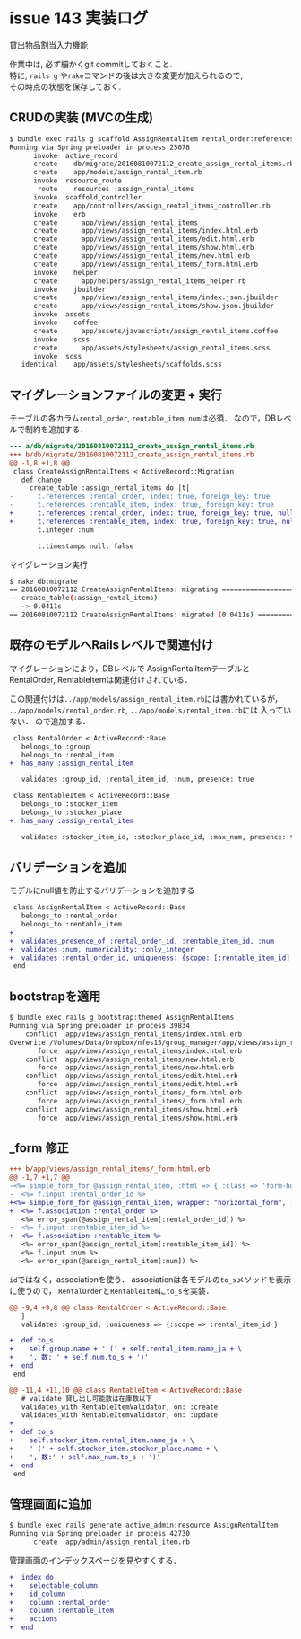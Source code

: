 # issue 143 実装ログ

[貸出物品割当入力機能](https://github.com/NUTFes/group-manager/issues/143)  

作業中は, 必ず細かくgit commitしておくこと.  
特に, ``rails g`` や``rake``コマンドの後は大きな変更が加えられるので,   
その時点の状態を保存しておく.   


## CRUDの実装 (MVCの生成)

```sh
$ bundle exec rails g scaffold AssignRentalItem rental_order:references rentable_item:references num:integer
Running via Spring preloader in process 25078
      invoke  active_record
      create    db/migrate/20160810072112_create_assign_rental_items.rb
      create    app/models/assign_rental_item.rb
      invoke  resource_route
       route    resources :assign_rental_items
      invoke  scaffold_controller
      create    app/controllers/assign_rental_items_controller.rb
      invoke    erb
      create      app/views/assign_rental_items
      create      app/views/assign_rental_items/index.html.erb
      create      app/views/assign_rental_items/edit.html.erb
      create      app/views/assign_rental_items/show.html.erb
      create      app/views/assign_rental_items/new.html.erb
      create      app/views/assign_rental_items/_form.html.erb
      invoke    helper
      create      app/helpers/assign_rental_items_helper.rb
      invoke    jbuilder
      create      app/views/assign_rental_items/index.json.jbuilder
      create      app/views/assign_rental_items/show.json.jbuilder
      invoke  assets
      invoke    coffee
      create      app/assets/javascripts/assign_rental_items.coffee
      invoke    scss
      create      app/assets/stylesheets/assign_rental_items.scss
      invoke  scss
   identical    app/assets/stylesheets/scaffolds.scss
```


## マイグレーションファイルの変更 + 実行

テーブルの各カラム`rental_order`, `rentable_item`, `num`は必須．
なので，DBレベルで制約を追加する．

```diff
--- a/db/migrate/20160810072112_create_assign_rental_items.rb
+++ b/db/migrate/20160810072112_create_assign_rental_items.rb
@@ -1,8 +1,8 @@
 class CreateAssignRentalItems < ActiveRecord::Migration
   def change
     create_table :assign_rental_items do |t|
-      t.references :rental_order, index: true, foreign_key: true
-      t.references :rentable_item, index: true, foreign_key: true
+      t.references :rental_order, index: true, foreign_key: true, null: false
+      t.references :rentable_item, index: true, foreign_key: true, null: false
       t.integer :num

       t.timestamps null: false
```

マイグレーション実行

```sh
$ rake db:migrate
== 20160810072112 CreateAssignRentalItems: migrating ==========================
-- create_table(:assign_rental_items)
   -> 0.0411s
== 20160810072112 CreateAssignRentalItems: migrated (0.0411s) =================
```


## 既存のモデルへRailsレベルで関連付け

マイグレーションにより，DBレベルで
AssignRentalItemテーブルとRentalOrder, RentableItemは関連付けされている．

この関連付けは`../app/models/assign_rental_item.rb`には書かれているが，
`../app/models/rental_order.rb`, `../app/models/rental_item.rb`には
入っていない．
ので追加する．

```diff
 class RentalOrder < ActiveRecord::Base
   belongs_to :group
   belongs_to :rental_item
+  has_many :assign_rental_item

   validates :group_id, :rental_item_id, :num, presence: true
```

```diff
 class RentableItem < ActiveRecord::Base
   belongs_to :stocker_item
   belongs_to :stocker_place
+  has_many :assign_rental_item

   validates :stocker_item_id, :stocker_place_id, :max_num, presence: true
```


## バリデーションを追加

モデルにnull値を防止するバリデーションを追加する

```diff
 class AssignRentalItem < ActiveRecord::Base
   belongs_to :rental_order
   belongs_to :rentable_item
+
+  validates_presence_of :rental_order_id, :rentable_item_id, :num
+  validates :num, numericality: :only_integer
+  validates :rental_order_id, uniqueness: {scope: [:rentable_item_id] }
 end
```


## bootstrapを適用

```sh
$ bundle exec rails g bootstrap:themed AssignRentalItems
Running via Spring preloader in process 39834
    conflict  app/views/assign_rental_items/index.html.erb
Overwrite /Volumes/Data/Dropbox/nfes15/group_manager/app/views/assign_rental_items/index.html.erb? (enter "h" for help) [Ynaqdh] a
       force  app/views/assign_rental_items/index.html.erb
    conflict  app/views/assign_rental_items/new.html.erb
       force  app/views/assign_rental_items/new.html.erb
    conflict  app/views/assign_rental_items/edit.html.erb
       force  app/views/assign_rental_items/edit.html.erb
    conflict  app/views/assign_rental_items/_form.html.erb
       force  app/views/assign_rental_items/_form.html.erb
    conflict  app/views/assign_rental_items/show.html.erb
       force  app/views/assign_rental_items/show.html.erb
```

## _form 修正

```diff
+++ b/app/views/assign_rental_items/_form.html.erb
@@ -1,7 +1,7 @@
-<%= simple_form_for @assign_rental_item, :html => { :class => 'form-horizontal' } do |f| %>
-  <%= f.input :rental_order_id %>
+<%= simple_form_for @assign_rental_item, wrapper: "horizontal_form", :html => { :class => 'form-horizontal' } do |f| %>
+  <%= f.association :rental_order %>
   <%= error_span(@assign_rental_item[:rental_order_id]) %>
-  <%= f.input :rentable_item_id %>
+  <%= f.association :rentable_item %>
   <%= error_span(@assign_rental_item[:rentable_item_id]) %>
   <%= f.input :num %>
   <%= error_span(@assign_rental_item[:num]) %>
```

`id`ではなく，associationを使う．
associationは各モデルの`to_s`メソッドを表示に使うので，
`RentalOrder`と`RentableItem`に`to_s`を実装．

```diff
@@ -9,4 +9,8 @@ class RentalOrder < ActiveRecord::Base
   }
   validates :group_id, :uniqueness => {:scope => :rental_item_id }

+  def to_s
+    self.group.name + ' (' + self.rental_item.name_ja + \
+    ', 数: ' + self.num.to_s + ')'
+  end
 end
```

```diff
@@ -11,4 +11,10 @@ class RentableItem < ActiveRecord::Base
   # validate 貸し出し可能数は在庫数以下
   validates_with RentableItemValidator, on: :create
   validates_with RentableItemValidator, on: :update
+
+  def to_s
+    self.stocker_item.rental_item.name_ja + \
+    ' (' + self.stocker_item.stocker_place.name + \
+    ', 数:' + self.max_num.to_s + ')'
+  end
 end
```


## 管理画面に追加

```sh
$ bundle exec rails generate active_admin:resource AssignRentalItem
Running via Spring preloader in process 42730
      create  app/admin/assign_rental_item.rb
```

管理画面のインデックスページを見やすくする．

```diff
+  index do
+    selectable_column
+    id_column
+    column :rental_order
+    column :rentable_item
+    actions
+  end
```
